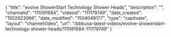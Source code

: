 {
    "title": "evolve ShowerStart Technology Shower Heads",
    "description": "",
    "channelid": "111091684",
    "videoid": "111179749",
    "date_created": "1502923066",
    "date_modified": "1504049177",
    "type": "captivate",
    "layout": "channelVideo",
    "url": "\/bbbusa-latest-videos\/evolve-showerstart-technology-shower-heads\/111091684-111179749"
}